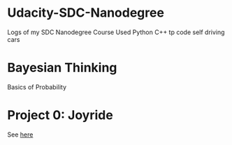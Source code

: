 # Udacity-SDC-Nanodegree
Logs of my SDC Nanodegree Course
Used Python C++ tp code self driving cars

# Bayesian Thinking
Basics of Probability

# Project 0: Joyride
See <a href="https://github.com/dumebielueme/Udacity-SDC-Nanodegree/blob/master/ParallelParking.ipynb"> here </a>
